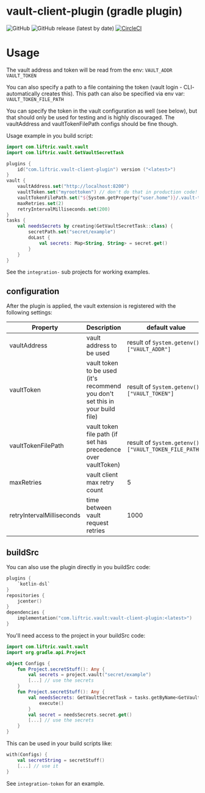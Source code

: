 # vault-client-plugin (gradle plugin)
![GitHub](https://img.shields.io/github/license/Liftric/vault-client-plugin)
![GitHub release (latest by date)](https://img.shields.io/github/v/release/Liftric/vault-client-plugin)
[![CircleCI](https://circleci.com/gh/Liftric/vault-client-plugin/tree/master.svg?style=svg)](https://circleci.com/gh/Liftric/vault-client-plugin/tree/master)

# Usage
The vault address and token will be read from the env:
`VAULT_ADDR` `VAULT_TOKEN`

You can also specify a path to a file containing the token (vault login - CLI- automatically creates this).
This path can also be specified via env var: `VAULT_TOKEN_FILE_PATH`

You can specify the token in the vault configuration as well (see below), but that should only be used for testing 
and is highly discouraged. The vaultAddress and vaultTokenFilePath configs should be fine though.

Usage example in you build script:

```kotlin
import com.liftric.vault.vault
import com.liftric.vault.GetVaultSecretTask

plugins {
    id("com.liftric.vault-client-plugin") version ("<latest>")
}
vault {
    vaultAddress.set("http://localhost:8200")
    vaultToken.set("myroottoken") // don't do that in production code!
    vaultTokenFilePath.set("${System.getProperty("user.home")}/.vault-token") // from file is prefered over vaultToken 
    maxRetries.set(2)
    retryIntervalMilliseconds.set(200)
}
tasks {
    val needsSecrets by creating(GetVaultSecretTask::class) {
        secretPath.set("secret/example")
        doLast {
            val secrets: Map<String, String> = secret.get()
        }
    }
}
```

See the `integration-` sub projects for working examples.

## configuration
After the plugin is applied, the vault extension is registered with the following settings: 

Property | Description | default value 
---|---|---
vaultAddress | vault address to be used | result of `System.getenv()["VAULT_ADDR"]`
vaultToken | vault token to be used (it's recommend you don't set this in your build file) | result of `System.getenv()["VAULT_TOKEN"]`
vaultTokenFilePath | vault token file path (if set has precedence over vaultToken) | result of `System.getenv()["VAULT_TOKEN_FILE_PATH"]`
maxRetries | vault client max retry count | 5
retryIntervalMilliseconds | time between vault request retries | 1000

## buildSrc
You can also use the plugin directly in you buildSrc code:
```kotlin
plugins {
    `kotlin-dsl`
}
repositories {
    jcenter()
}
dependencies {
    implementation("com.liftric.vault:vault-client-plugin:<latest>")
}
```

You'll need access to the project in your buildSrc code:
```kotlin
import com.liftric.vault.vault
import org.gradle.api.Project

object Configs {
    fun Project.secretStuff(): Any {
        val secrets = project.vault("secret/example")
        [...] // use the secrets
    }
    fun Project.secretStuff(): Any {
        val needsSecrets: GetVaultSecretTask = tasks.getByName<GetVaultSecretTask>("needsSecrets").apply {
            execute()
        }
        val secret = needsSecrets.secret.get()
        [...] // use the secrets
    }
}
```
This can be used in your build scripts like:
```kotlin
with(Configs) {
    val secretString = secretStuff() 
    [...] // use it
}
```

See `integration-token` for an example.

